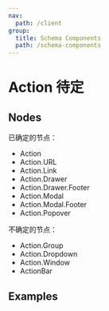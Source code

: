 ```yaml
---
nav:
  path: /client
group:
  title: Schema Components
  path: /schema-components
---
```


# Action <Badge>待定</Badge>

## Nodes

已确定的节点：

- Action
- Action.URL
- Action.Link
- Action.Drawer
- Action.Drawer.Footer
- Action.Modal
- Action.Modal.Footer
- Action.Popover

不确定的节点：

- Action.Group
- Action.Dropdown
- Action.Window
- ActionBar

## Examples

<code src="./demos/demo1.tsx"/>
